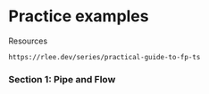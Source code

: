 # Practice examples

Resources 
```
https://rlee.dev/series/practical-guide-to-fp-ts
```

### Section 1: Pipe and Flow
